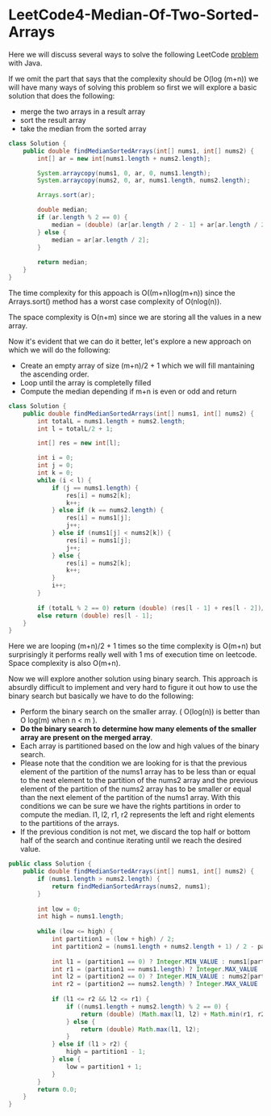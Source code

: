 # LeetCode4-Median-Of-Two-Sorted-Arrays

Here we will discuss several ways to solve the following LeetCode [problem](https://leetcode.com/problems/median-of-two-sorted-arrays/description/) with Java.

If we omit the part that says that the complexity should be O(log (m+n)) we will have many ways of solving this problem so first we will explore a basic solution that does the following:
  - merge the two arrays in a result array
  - sort the result array
  - take the median from the sorted array

```java
class Solution {
    public double findMedianSortedArrays(int[] nums1, int[] nums2) {
        int[] ar = new int[nums1.length + nums2.length];

        System.arraycopy(nums1, 0, ar, 0, nums1.length);
        System.arraycopy(nums2, 0, ar, nums1.length, nums2.length);

        Arrays.sort(ar);

        double median;
        if (ar.length % 2 == 0) {
            median = (double) (ar[ar.length / 2 - 1] + ar[ar.length / 2]) / 2;
        } else {
            median = ar[ar.length / 2];
        }
        
        return median;
    }
}
```

The time complexity for this appoach is O((m+n)log(m+n)) since the Arrays.sort() method has a worst case complexity of O(nlog(n)).

The space complexity is O(n+m) since we are storing all the values in a new array.

Now it's evident that we can do it better, let's explore a new approach on which we will do the following:

  - Create an empty array of size (m+n)/2 + 1 which we will fill mantaining the ascending order.
  - Loop until the array is completelly filled
  - Compute the median depending if m+n is even or odd and return

```java
class Solution {
    public double findMedianSortedArrays(int[] nums1, int[] nums2) {
        int totalL = nums1.length + nums2.length;
        int l = totalL/2 + 1;

        int[] res = new int[l];

        int i = 0;
        int j = 0;
        int k = 0;
        while (i < l) {
            if (j == nums1.length) {
                res[i] = nums2[k];
                k++;
            } else if (k == nums2.length) {
                res[i] = nums1[j];
                j++;
            } else if (nums1[j] < nums2[k]) {
                res[i] = nums1[j];
                j++;
            } else {
                res[i] = nums2[k];
                k++;
            }
            i++;
        }
        
        if (totalL % 2 == 0) return (double) (res[l - 1] + res[l - 2])/2;
        else return (double) res[l - 1];
    }
}
```

Here we are looping (m+n)/2 + 1 times so the time complexity is O(m+n) but surprisingly it performs really well with 1 ms of execution time on leetcode.
Space complexity is also O(m+n).

Now we will explore another solution using binary search. This approach is absurdly difficult to implement and very hard to figure it out how to use the binary search but basically we have to do the following:

 - Perform the binary search on the smaller array. ( O(log(n)) is better than O log(m) when n < m ).
 - **Do the binary search to determine how many elements of the smaller array are present on the merged array**.
 - Each array is partitioned based on the low and high values of the binary search.
 - Please note that the condition we are looking for is that the previous element of the partition of the nums1 array has to be less than or equal to the next element to the partition of the nums2 array and the previous element of the partition of the nums2 array has to be smaller or equal than the next element of the partition of the nums1 array. With this conditions we can be sure we have the rights partitions in order to compute the median. l1, l2, r1, r2 represents the left and right elements to the partitions of the arrays.
 - If the previous condition is not met, we discard the top half or bottom half of the search and continue iterating until we reach the desired value.

```java
public class Solution {
    public double findMedianSortedArrays(int[] nums1, int[] nums2) {        
        if (nums1.length > nums2.length) {
            return findMedianSortedArrays(nums2, nums1);
        }
        
        int low = 0;
        int high = nums1.length;
        
        while (low <= high) {
            int partition1 = (low + high) / 2;
            int partition2 = (nums1.length + nums2.length + 1) / 2 - partition1;
            
            int l1 = (partition1 == 0) ? Integer.MIN_VALUE : nums1[partition1 - 1];
            int r1 = (partition1 == nums1.length) ? Integer.MAX_VALUE : nums1[partition1];
            int l2 = (partition2 == 0) ? Integer.MIN_VALUE : nums2[partition2 - 1];
            int r2 = (partition2 == nums2.length) ? Integer.MAX_VALUE : nums2[partition2];
            
            if (l1 <= r2 && l2 <= r1) {
                if ((nums1.length + nums2.length) % 2 == 0) {
                    return (double) (Math.max(l1, l2) + Math.min(r1, r2)) / 2;
                } else {
                    return (double) Math.max(l1, l2);
                }
            } else if (l1 > r2) {
                high = partition1 - 1;
            } else {
                low = partition1 + 1;
            }
        }
        return 0.0;
    }
}
```

